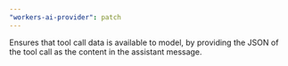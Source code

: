 ```yaml
---
"workers-ai-provider": patch
---
```


Ensures that tool call data is available to model, by providing the JSON of the tool call as the content in the assistant message.
